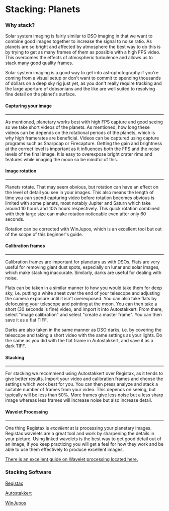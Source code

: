 # Stacking: Planets

### Why stack?

Solar system imaging is fairly similar to DSO imaging in that we want to combine good images together to increase the signal to noise ratio. As planets are so bright and affected by atmosphere the best way to do this is by trying to get as many frames of them as possible with a high FPS video. This overcomes the effects of atmospheric turbulence and allows us to stack many good quality frames.

Solar system imaging is a good way to get into astrophotography if you're coming from a visual setup or don't want to commit to spending thousands of dollars on a deep sky rig just yet, as you don't really require tracking and the large aperture of dobsonians and the like are well suited to resolving fine detail on the planet's surface.

#### Capturing your image

***

As mentioned, planetary works best with high FPS capture and good seeing so we take short videos of the planets. As mentioned, how long these videos can be depends on the rotational periods of the planets, which is why high framerates are beneficial. Videos can be captured using capture programs such as Sharpcap or Firecapture. Getting the gain and brightness at the correct level is important as it influences both the FPS and the noise levels of the final image. It is easy to overexpose bright crater rims and features while imaging the moon so be mindful of this.

#### Image rotation

***

Planets rotate. That may seem obvious, but rotation can have an effect on the level of detail you see in your images. This also means the length of time you can spend capturing video before rotation becomes obvious is limited with some planets, most notably Jupiter and Saturn which take around 10 hours and 10½ hours respectively. This quick rotation combined with their large size can make rotation noticeable even after only 60 seconds.

Rotation can be corrected with WinJupos, which is an excellent tool but out of the scope of this beginner's guide.

#### Calibration frames

***

Calibration frames are important for planetary as with DSOs. Flats are very useful for removing giant dust spots, especially on lunar and solar images, which make stacking inaccurate. Similarly, darks are useful for dealing with noise.

Flats can be taken in a similar manner to how you would take them for deep sky, i.e. putting a white sheet over the end of your telescope and adjusting the camera exposure until it isn't overexposed. You can also take flats by defocusing your telescope and pointing at the moon. You can then take a short (30 seconds is fine) video, and import it into Autostakkert. From there, select "image calibration" and select "create a master frame". You can then save it as a flat TIFF.

Darks are also taken in the same manner as DSO darks, i.e. by covering the telescope and taking a short video with the same settings as your lights. Do the same as you did with the flat frame in Autostakkert, and save it as a dark TIFF.

#### Stacking

***

For stacking we recommend using Autostakkert over Registax, as it tends to give better results. Import your video and calibration frames and choose the settings which work best for you. You can then press analyze and stack a suitable number of frames from your video. This depends on seeing, but typically will be less than 50%. More frames give less noise but a less sharp image whereas less frames will increase noise but also increase detail.

#### Wavelet Processing

***

One thing Registax is _excellent_ at is processing your planetary images. Registax wavelets are a great tool and work by sharpening the details in your picture. Using linked wavelets is the best way to get good detail out of an image, if you keep practicing you will get a feel for how they work and be able to use them effectively to produce excellent images.

[There is an excellent guide on Wavelet processing located here.](http://www.astronomie.be/registax/linkedwavelets.html)

### Stacking Software

[Registax](http://www.astronomie.be/registax/download.html)

[Autostakkert](http://www.autostakkert.com/wp/download/)

[WinJupos](http://jupos.org/gh/download.htm)
